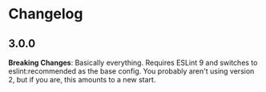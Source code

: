 # Changelog

## 3.0.0
**Breaking Changes**: Basically everything. Requires ESLint 9 and switches to
eslint:recommended as the base config. You probably aren't using version 2, but
if you are, this amounts to a new start.

